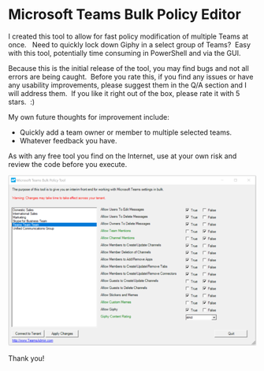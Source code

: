 ﻿Microsoft Teams Bulk Policy Editor
==================================

            

I created this tool to allow for fast policy modification of multiple Teams at once.   Need to quickly lock down Giphy in a select group of Teams?  Easy with this tool, potentially time consuming in PowerShell and via the GUI.   


Because this is the initial release of the tool, you may find bugs and not all errors are being caught.  Before you rate this, if you find any issues or have any usability improvements, please suggest them in the Q/A section and I will address them. 
 If you like it right out of the box, please rate it with 5 stars.  :)



My own future thoughts for improvement include:


  *  Quickly add a team owner or member to multiple selected teams. 
  *  Whatever feedback you have. 

As with any free tool you find on the Internet, use at your own risk and review the code before you execute.


![Image](https://github.com/ccaragol/microsoft-teams-bulk-policy-editor/raw/master/teams_bulk_policy_editor.png)


Thank you!


        
    
